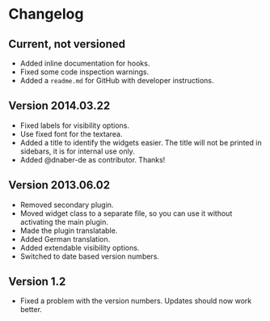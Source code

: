 # Changelog

## Current, not versioned

 * Added inline documentation for hooks.
 * Fixed some code inspection warnings.
 * Added a `readme.md` for GitHub with developer instructions.

## Version 2014.03.22

 * Fixed labels for visibility options.
 * Use fixed font for the textarea.
 * Added a title to identify the widgets easier. The title will not be printed
   in sidebars, it is for internal use only.
 * Added @dnaber-de as contributor. Thanks!

## Version 2013.06.02

 * Removed secondary plugin.
 * Moved widget class to a separate file, so you can use it without activating
   the main plugin.
 * Made the plugin translatable.
 * Added German translation.
 * Added extendable visibility options.
 * Switched to date based version numbers.

## Version 1.2

 * Fixed a problem with the version numbers. Updates should now work better.